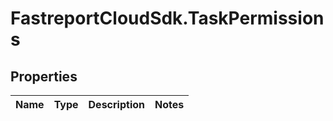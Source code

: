 # FastreportCloudSdk.TaskPermissions

## Properties

Name | Type | Description | Notes
------------ | ------------- | ------------- | -------------


